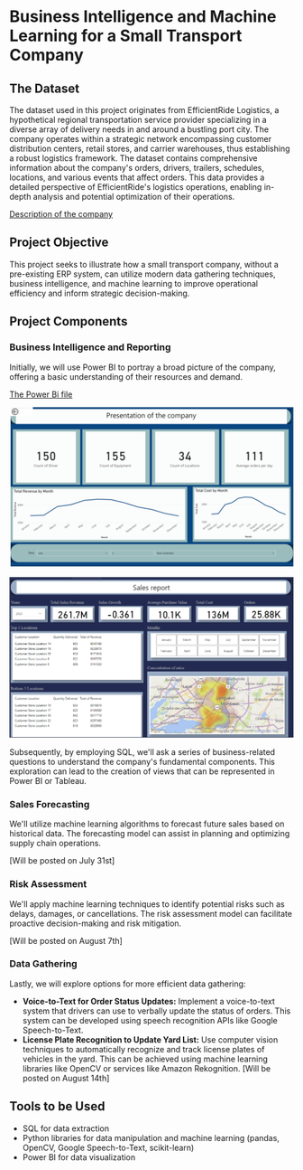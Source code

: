 # Business Intelligence and Machine Learning for a Small Transport Company

## The Dataset
The dataset used in this project originates from EfficientRide Logistics, a hypothetical regional transportation service provider specializing in a diverse array of delivery needs in and around a bustling port city. The company operates within a strategic network encompassing customer distribution centers, retail stores, and carrier warehouses, thus establishing a robust logistics framework.
The dataset contains comprehensive information about the company's orders, drivers, trailers, schedules, locations, and various events that affect orders. This data provides a detailed perspective of EfficientRide's logistics operations, enabling in-depth analysis and potential optimization of their operations.

[Description of the company](https://github.com/anastaseleon/simple-BI-solution-for-distribution-companies/blob/a7bc34710d6630b4935095d5c83fa9274d6a000a/Description%20of%20the%20dataset%20.md)



## Project Objective
This project seeks to illustrate how a small transport company, without a pre-existing ERP system, can utilize modern data gathering techniques, business intelligence, and machine learning to improve operational efficiency and inform strategic decision-making.

## Project Components

### Business Intelligence and Reporting
Initially, we will use Power BI to portray a broad picture of the company, offering a basic understanding of their resources and demand.

[The Power Bi file](https://github.com/anastaseleon/simple-BI-solution-for-distribution-companies/blob/a7bc34710d6630b4935095d5c83fa9274d6a000a/EfficientRide_logistics.pbix)

![Report created with Power BI](https://github.com/anastaseleon/simple-BI-solution-for-distribution-companies/blob/main/Presentation%20of%20the%20company.png?raw=true)


![Looking at the sales](https://github.com/anastaseleon/simple-BI-solution-for-distribution-companies/blob/4a02c62bd186ddc36e3dd3cf06f5e01e5dbb7882/sales%20report.png)

Subsequently, by employing SQL, we'll ask a series of business-related questions to understand the company's fundamental components. This exploration can lead to the creation of views that can be represented in Power BI or Tableau.

### Sales Forecasting
We'll utilize machine learning algorithms to forecast future sales based on historical data. The forecasting model can assist in planning and optimizing supply chain operations.

 [Will be posted on July 31st]
### Risk Assessment
We'll apply machine learning techniques to identify potential risks such as delays, damages, or cancellations. The risk assessment model can facilitate proactive decision-making and risk mitigation.

 [Will be posted on August 7th]

### Data Gathering
Lastly, we will explore options for more efficient data gathering:
- **Voice-to-Text for Order Status Updates:** Implement a voice-to-text system that drivers can use to verbally update the status of orders. This system can be developed using speech recognition APIs like Google Speech-to-Text.
- **License Plate Recognition to Update Yard List:** Use computer vision techniques to automatically recognize and track license plates of vehicles in the yard. This can be achieved using machine learning libraries like OpenCV or services like Amazon Rekognition.
 [Will be posted on August 14th]

## Tools to be Used
- SQL for data extraction
- Python libraries for data manipulation and machine learning (pandas, OpenCV, Google Speech-to-Text, scikit-learn)
- Power BI for data visualization

